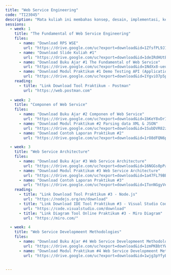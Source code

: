 ```yaml
---
title: "Web Service Engineering"
code: "TI23045"
description: "Mata kuliah ini membahas konsep, desain, implementasi, keamanan, dan pengelolaan Web Service berbasis RESTful dan SOAP. Mahasiswa dibekali kemampuan teknis membangun, mendokumentasikan, menguji, dan mendeploy Web Service baik di lingkungan lokal maupun cloud computing. Pendekatan pembelajaran menggunakan Outcome-Based Education (OBE) dengan penekanan pada praktik, studi kasus, dan mini project."
sessions:
  - week: 1
    title: "The Fundamental of Web Service Engineering"
    files:
      - name: "Download RPS WSE"
        url: "https://drive.google.com/uc?export=download&id=1ZfsfPL9J1AhYyTj-74ZlSH7chNcphjND"
      - name: "Download Slide Kuliah #1"
        url: "https://drive.google.com/uc?export=download&id=1deIRdHUtB1qOue1hFSW7GTz0BLccmYdJ"
      - name: "Download Buku Ajar #1 The Fundamental of Web Service"
        url: "https://drive.google.com/uc?export=download&id=1NdXx8-ueuubxXPyKncyN9J17W8GuO7NJ"
      - name: "Download Modul Praktikum #1 Demo Testing API (Application Programming Interface)"
        url: "https://drive.google.com/uc?export=download&id=1YgviO7p5pcTJq2z8woltJrDR87xoaRi0"
    reading:
      - title: "Link Download Tool Praktikum - Postman"
        url: "https://web.postman.com"
        
  - week: 2
    title: "Componen of Web Service"
    files:
      - name: "Download Buku Ajar #2 Componen of Web Service"
        url: "https://drive.google.com/uc?export=download&id=1bKeY8vDrI4XfmhWsd5TiXDt06kVOKT-x"
      - name: "Download Modul Praktikum #2 Parsing data XML & JSON"
        url: "https://drive.google.com/uc?export=download&id=1SubDVR82zMXZmXYEU74ChrNP2ZS3NuPl"
      - name: "Download Contoh Laporan Praktikum #2"
        url: "https://drive.google.com/uc?export=download&id=1rO8dFQN6p90dhMrdgXSfV0UecrpsYH3a"

  - week: 3
    title: "Web Service Architecture"
    files:
      - name: "Download Buku Ajar #3 Web Service Architecture"
        url: "https://drive.google.com/uc?export=download&id=16NGGs0pPasbKxKTLOajbDGUSIZR2AKn2"
      - name: "Download Modul Praktikum #3 Web Service Architecture"
        url: "https://drive.google.com/uc?export=download&id=1a47FL79BBotk3S-YGJKoz8zbXKp-O8iY"
      - name: "Download Contoh Laporan Praktikum #3"
        url: "https://drive.google.com/uc?export=download&id=1TonNGgyVeSiar_haFIgNNZ0l-6Y2fqKR"
    reading:
      - title: "Link Download Tool Praktikum #3 - Node.js"
        url: "https://nodejs.org/en/download"
      - title: "Link Download IDE Tool Praktikum #3 - Visual Studio Code"
        url: "https://code.visualstudio.com/download"
      - title: "Link Diagram Tool Online Praktikum #3 - Miro Diagram"
        url: "https://miro.com/"

  - week: 4
    title: "Web Service Developmeent Methodologies"
    files:
      - name: "Download Buku Ajar #4 Web Service Developmeent Methodologies"
        url: "https://drive.google.com/uc?export=download&id=1zmPKBbtYW_VntZiSE5r-DyLHbj_N3iIW"
      - name: "Download Modul Praktikum #4 Web Service Developmeent Methodologies (AGILE)"
        url: "https://drive.google.com/uc?export=download&id=1wjg3pYfyBfqwo_tX7HQXVq7n8Zxm1SP4"

  
---
```

